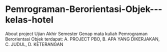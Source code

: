 # Pemrograman-Berorientasi-Objek---kelas-hotel
About project Ujian Akhir Semester Genap mata kuliah Pemrograman Berorientasi Objek terdapat: A. PROJECT PBO, B. APA YANG DIKERJAKAN, C. JUDUL, D. KETERANGAN
